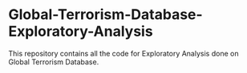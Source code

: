 # Global-Terrorism-Database-Exploratory-Analysis
This repository contains all the code for Exploratory Analysis done on Global Terrorism Database.
